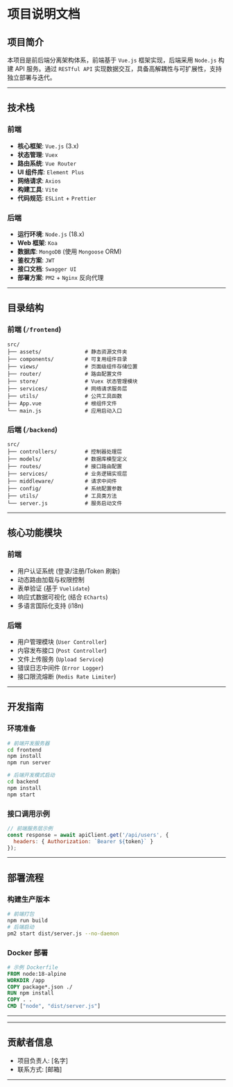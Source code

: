 # 项目说明文档

## 项目简介
本项目是前后端分离架构体系，前端基于 `Vue.js` 框架实现，后端采用 `Node.js` 构建 API 服务。通过 `RESTful API` 实现数据交互，具备高解耦性与可扩展性，支持独立部署与迭代。

---

## 技术栈

### 前端
- **核心框架**: `Vue.js` (3.x)
- **状态管理**: `Vuex`
- **路由系统**: `Vue Router`
- **UI 组件库**: `Element Plus`
- **网络请求**: `Axios`
- **构建工具**: `Vite`
- **代码规范**: `ESLint` + `Prettier`

### 后端
- **运行环境**: `Node.js` (18.x)
- **Web 框架**: `Koa`
- **数据库**: `MongoDB` (使用 `Mongoose` ORM)
- **鉴权方案**: `JWT`
- **接口文档**: `Swagger UI`
- **部署方案**: `PM2` + `Nginx` 反向代理

---

## 目录结构

### 前端 (`/frontend`)
```
src/
├── assets/              # 静态资源文件夹
├── components/          # 可复用组件目录
├── views/               # 页面级组件存储位置
├── router/              # 路由配置文件
├── store/               # Vuex 状态管理模块
├── services/            # 网络请求服务层
├── utils/               # 公共工具函数
├── App.vue              # 根组件文件
└── main.js              # 应用启动入口
```


### 后端 (`/backend`)
```
src/
├── controllers/         # 控制器处理层
├── models/              # 数据库模型定义
├── routes/              # 接口路由配置
├── services/            # 业务逻辑实现层
├── middleware/          # 请求中间件
├── config/              # 系统配置参数
├── utils/               # 工具类方法
└── server.js            # 服务启动文件
```


---

## 核心功能模块

### 前端
- 用户认证系统 (登录/注册/Token 刷新)
- 动态路由加载与权限控制
- 表单验证 (基于 `Vuelidate`)
- 响应式数据可视化 (结合 `ECharts`)
- 多语言国际化支持 (i18n)

### 后端
- 用户管理模块 (`User Controller`)
- 内容发布接口 (`Post Controller`)
- 文件上传服务 (`Upload Service`)
- 错误日志中间件 (`Error Logger`)
- 接口限流熔断 (`Redis Rate Limiter`)

---

## 开发指南

### 环境准备
```bash
# 前端开发服务器
cd frontend
npm install
npm run server

# 后端开发模式启动
cd backend
npm install
npm start
```


### 接口调用示例
```javascript
// 前端服务层示例
const response = await apiClient.get('/api/users', {
  headers: { Authorization: `Bearer ${token}` }
});
```


---

## 部署流程

### 构建生产版本
```bash
# 前端打包
npm run build
# 后端启动
pm2 start dist/server.js --no-daemon
```


### Docker 部署
```dockerfile
# 示例 Dockerfile
FROM node:18-alpine
WORKDIR /app
COPY package*.json ./
RUN npm install
COPY . .
CMD ["node", "dist/server.js"]
```


---

---

## 贡献者信息
- 项目负责人: [名字]
- 联系方式: [邮箱]

---
